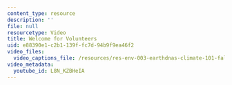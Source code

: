 ```yaml
---
content_type: resource
description: ''
file: null
resourcetype: Video
title: Welcome for Volunteers
uid: e88390e1-c2b1-139f-fc7d-94b9f9ea46f2
video_files:
  video_captions_file: /resources/res-env-003-earthdnas-climate-101-fall-2019/videos/welcome-for-volunteers/L8N_KZBHeIA.vtt
video_metadata:
  youtube_id: L8N_KZBHeIA
---
```

